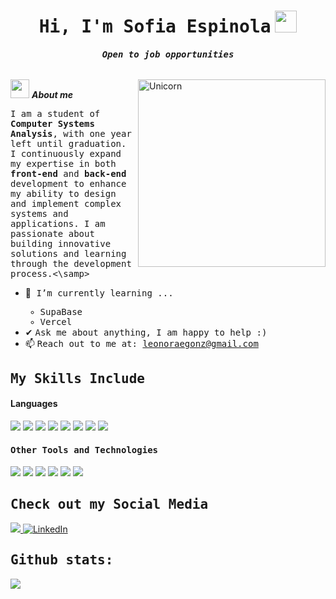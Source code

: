 <h1 align="center"><b><samp>Hi, I'm Sofia Espinola</samp> </b><img src="https://media.giphy.com/media/hvRJCLFzcasrR4ia7z/giphy.gif" width="35"></h1>
<h6 align="center"><b><samp>Open to job opportunities</samp> </b></h6>

<img align="right" width=300px alt="Unicorn" src="https://c.tenor.com/GN73MKBawZYAAAAi/busy-cute.gif" />

<img src="https://media.giphy.com/media/ObNTw8Uzwy6KQ/giphy.gif" width="30px">&nbsp;***About me***

<samp>I am a student of **Computer Systems Analysis**, with one year left until graduation. I continuously expand my expertise in both **front-end** and **back-end** development to enhance my ability to design and implement complex systems and applications. I am passionate about building innovative solutions and learning through the development process.<\samp>

- 🌱<samp> I’m currently learning ...
  - SupaBase
  - Vercel</samp>
- ✔ <samp>Ask me about anything, I am happy to help :)<br></samp>
- 📫 <samp>Reach out to me at: <a href="leonoraegonz@gmail.com">leonoraegonz@gmail.com</a></samp>

## <samp> My Skills Include</samp>

<h4> Languages </h4>
<span> 
  <img src="https://img.shields.io/badge/HTML5-E34F26?style=for-the-badge&logo=html5&logoColor=white">
  <img src="https://img.shields.io/badge/CSS3-1572B6?style=for-the-badge&logo=css3&logoColor=white">
  <img src="https://img.shields.io/badge/JavaScript-F7DF1E?style=for-the-badge&logo=javascript&logoColor=black">
  <img src="https://img.shields.io/badge/Java-ED8B00?style=for-the-badge&logo=java&logoColor=white">
  <img src="https://img.shields.io/badge/C-00599C?style=for-the-badge&logo=c&logoColor=white">
  <img src="https://img.shields.io/badge/python-3670A0?style=for-the-badge&logo=python&logoColor=ffdd54">
  <img src= "https://img.shields.io/badge/typescript-%23007ACC.svg?style=for-the-badge&logo=typescript&logoColor=white">
  <img src= "https://img.shields.io/badge/-Arduino-00979D?style=for-the-badge&logo=Arduino&logoColor=white">
 
 


</span>


<h4> <samp>Other Tools and Technologies</samp> </h4>
<span>
  <img src="https://img.shields.io/badge/Git-F05032?style=for-the-badge&logo=git&logoColor=white">
  <img src="https://img.shields.io/badge/Notion-%23000000.svg?style=for-the-badge&logo=notion&logoColor=white">
  <img src="https://img.shields.io/badge/vuejs-%2335495e.svg?style=for-the-badge&logo=vuedotjs&logoColor=%234FC08D">
   <img src="https://img.shields.io/badge/django-%23092E20.svg?style=for-the-badge&logo=django&logoColor=white">
   <img src="https://img.shields.io/badge/vite-%23646CFF.svg?style=for-the-badge&logo=vite&logoColor=white">
   <img src="https://img.shields.io/badge/node.js-6DA55F?style=for-the-badge&logo=node.js&logoColor=white">
  




</span>

## <samp>Check out my Social Media</samp>

<a href= "https://www.instagram.com/leoegonz/?hl=es">
    <img src="https://img.shields.io/badge/Instagram-%23E4405F.svg?style=for-the-badge&logo=Instagram&logoColor=white">
</a>
<a href="https://www.linkedin.com/in/sofia-espinola">
  <img src="https://img.shields.io/badge/linkedin-%230077B5.svg?style=for-the-badge&logo=linkedin&logoColor=white" alt="LinkedIn">
</a>

<h2><samp>Github stats:</samp></h2> 

[![](https://github-readme-stats.vercel.app/api?username=leoegonz&show_icons=true&theme=tokyonight&hide_border=true&locale=en)](https://github.com/leoegonz)
</div>


